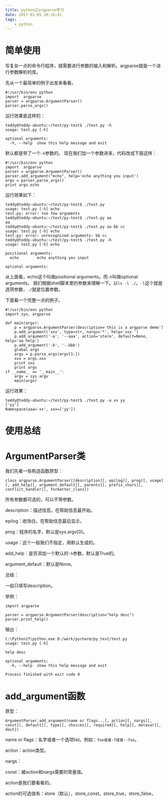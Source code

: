 ```yaml
---
title: python之argparse学习
date: 2017-01-05 20:16:41
tags:
	- python
---
```

# 简单使用

写复杂一点的命令行程序，就需要进行参数的输入和解析。argparse就是一个进行参数解析的库。

先从一个最简单的例子出发来看看。
```
#!/usr/bin/env python
import  argparse
parser = argparse.ArgumentParser()
parser.parse_args()
```
运行效果是这样的：
```
teddy@teddy-ubuntu:~/test/py-test$ ./test.py -h
usage: test.py [-h]

optional arguments:
  -h, --help  show this help message and exit
```

默认都是带了一个`-h`参数的。
现在我们加一个参数进来，代码改成下面这样：
```
#!/usr/bin/env python
import  argparse
parser = argparse.ArgumentParser()
parser.add_argument("echo", help='echo anything you input')
args = parser.parse_args()
print args.echo
```
运行效果如下：
```
teddy@teddy-ubuntu:~/test/py-test$ ./test.py 
usage: test.py [-h] echo
test.py: error: too few arguments
teddy@teddy-ubuntu:~/test/py-test$ ./test.py aa 
aa
teddy@teddy-ubuntu:~/test/py-test$ ./test.py aa bb cc
usage: test.py [-h] echo
test.py: error: unrecognized arguments: bb cc
teddy@teddy-ubuntu:~/test/py-test$ ./test.py -h
usage: test.py [-h] echo

positional arguments:
  echo        echo anything you input

optional arguments:
```
从上面看，echo这个叫做positional arguments。而`-h`叫做optional arguments。
我们根据shell脚本里的参数来理解一下。以`ls -l ./`。`-l`这个就是选项参数，`./`就是位置参数。



下面看一个完整一点的例子。

```
#!/usr/bin/env python
import sys, argparse

def main(argv):
	p = argparse.ArgumentParser(description='this is a argparse demo')
	p.add_argument('xxx', type=str, nargs='*', help='xxx ')
	p.add_argument('-a', '--aaa', action='store', default=None, help='aa help')
	p.add_argument('-b', '--bbb')
	global args
	args = p.parse_args(argv[1:])
	xxx = args.xxx
	print xxx
	print args
if __name__ == '__main__':
	argv = sys.argv
	main(argv)
```
运行效果：
```
teddy@teddy-ubuntu:~/test/py-test$ ./test.py -a xx yy
['yy']
Namespace(aaa='xx', xxx=['yy'])
```

# 使用总结





# ArgumentParser类

我们先看一些构造函数原型：

```
class argparse.ArgumentParser([description][, epilog][, prog][, usage][, add_help][, argument_default][, parents][, prefix_chars][, conflict_handler][, formatter_class]) 
```

所有参数都可选的，可以不带参数。

description：描述信息。在帮助信息最开始。

epilog：收场白。在帮助信息最后显示。

prog：程序的名字，默认是sys.argv[0]。

usage：这个一般我们不指定，用默认生成的。

add_help：是否添加一个默认的`-h`参数，默认是True的。

argument_default：默认是None。

总结：

一般只填写description。

举例：

```
import argparse

parser = argparse.ArgumentParser(description="help desc")
parser.print_help()
```

输出：

```
C:\Python27\python.exe D:/work/pycharm/py_test/test.py
usage: test.py [-h]

help desc

optional arguments:
  -h, --help  show this help message and exit

Process finished with exit code 0
```

# add_argument函数

原型：

```
ArgumentParser.add_argument(name or flags...[, action][, nargs][, const][, default][, type][, choices][, required][, help][, metavar][, dest]) 
```

name or flags：名字或者一个选项list。例如：`foo或者-f或者--foo`。

action：action类型。

nargs：

const：被action和nargs需要的常量值。



action是我们要看看的。

action的可选值有：store（默认），store_const，store_true，store_false，



